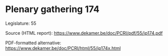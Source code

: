# Plenary gathering 174

Legislature: 55

Source (HTML report): https://www.dekamer.be/doc/PCRI/pdf/55/ip174.pdf

PDF-formatted alternative: https://www.dekamer.be/doc/PCRI/html/55/ip174x.html

